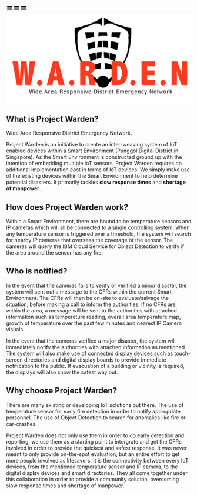 ===
![Logo](https://github.com/TxyShannon/Relevance-WARDEN_SCDFXIBM/blob/master/docs/Logo.png)
===
## What is Project Warden?
Wide Area Responsive District Emergency Network.

Project Warden is an initiative to create an inter-weaving system of IoT enabled devices within a Smart Environment (Punggol Digital District in Singapore). As the Smart Environment is constructed ground up with the intention of embedding multiple IoT sensors, Project Warden requires no additional implementation cost in terms of IoT devices. We simply make use of the existing devices within the Smart Environment to help determine potential disasters. It primarily tackles **slow response times** and **shortage of manpower** .

## How does Project Warden work?
Within a Smart Environment, there are bound to be temperature sensors and IP cameras which will all be connected to a single controlling system. When any temperature sensor is triggered over a threshold, the system will search for nearby IP cameras that overseas the coverage of the sensor. The cameras will query the IBM Cloud Service for Object Detection to verify if the area around the sensor has any fire. 

## Who is notified?
In the event that the cameras fails to verify or verified a minor disaster, the system will sent out a message to the CFRs within the current Smart Environment. The CFRs will then be on-site to evaluate/salvage the situation, before making a call to inform the authorities. If no CFRs are within the area, a message will be sent to the authorities with attached information such as temperature reading, overall area temperature map, growth of temperature over the past few minutes and nearest IP Camera visuals.

In the event that the cameras verified a major disaster, the system will immediately notify the authorities with attached information as mentioned. The system will also make use of connected display devices such as touch-screen directories and digital display boards to provide immediate notification to the public. If evacuation of a building or vicinity is required, the displays will also show the safest way out.

## Why choose Project Warden?
There are many existing or developing IoT solutions out there. The use of temperature sensor for early fire detection in order to notify appropriate personnel. The use of Object Detection to search for anomalies like fire or car-crashes. 

Project Warden does not only use them in order to do early detection and reporting, we use them as a starting point to intergrate and get the CFRs involved in order to provide the quickest and safest response. It was never meant to only provide on-the-spot evaluation, but an entire effort to get more people involved as lifesavers. It is the connectivity between every IoT devices, from the mentioned temperature sensor and IP camera, to the digital display devices and smart directories. They all come together under this collaboration in order to provide a community solution, overcoming slow response times and shortage of manpower.





